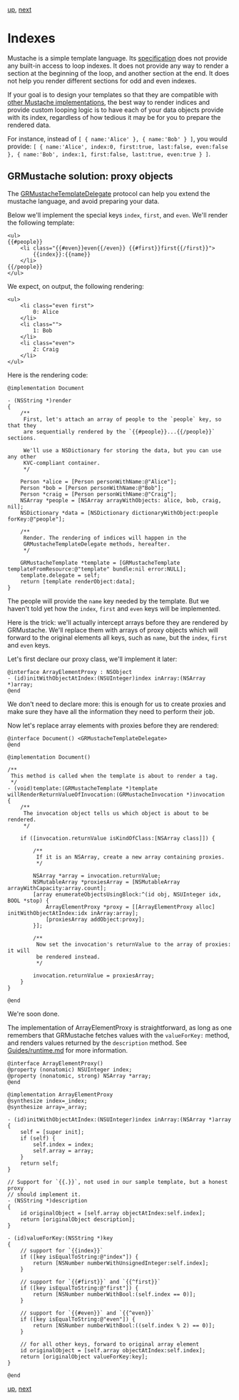 [up](../sample_code.md), [next](../forking.md)

Indexes
=======

Mustache is a simple template language. Its [specification](https://github.com/mustache/spec) does not provide any built-in access to loop indexes. It does not provide any way to render a section at the beginning of the loop, and another section at the end. It does not help you render different sections for odd and even indexes.

If your goal is to design your templates so that they are compatible with [other Mustache implementations](https://github.com/defunkt/mustache/wiki/Other-Mustache-implementations), the best way to render indices and provide custom looping logic is to have each of your data objects provide with its index, regardless of how tedious it may be for you to prepare the rendered data.

For instance, instead of `[ { name:'Alice' }, { name:'Bob' } ]`, you would provide: `[ { name:'Alice', index:0, first:true, last:false, even:false }, { name:'Bob', index:1, first:false, last:true, even:true } ]`.

GRMustache solution: proxy objects
----------------------------------

The [GRMustacheTemplateDelegate](../delegate.md) protocol can help you extend the mustache language, and avoid preparing your data.

Below we'll implement the special keys `index`, `first`, and `even`. We'll render the following template:

    <ul>
    {{#people}}
        <li class="{{#even}}even{{/even}} {{#first}}first{{/first}}">
            {{index}}:{{name}}
        </li>
    {{/people}}
    </ul>

We expect, on output, the following rendering:

    <ul>
        <li class="even first">
            0: Alice
        </li>
        <li class="">
            1: Bob
        </li>
        <li class="even">
            2: Craig
        </li>
    </ul>

Here is the rendering code:

```objc
@implementation Document

- (NSString *)render
{
    /**
     First, let's attach an array of people to the `people` key, so that they
     are sequentially rendered by the `{{#people}}...{{/people}}` sections.
     
     We'll use a NSDictionary for storing the data, but you can use any other
     KVC-compliant container.
     */
    
    Person *alice = [Person personWithName:@"Alice"];
    Person *bob = [Person personWithName:@"Bob"];
    Person *craig = [Person personWithName:@"Craig"];
    NSArray *people = [NSArray arrayWithObjects: alice, bob, craig, nil];
    NSDictionary *data = [NSDictionary dictionaryWithObject:people forKey:@"people"];
    
    /**
     Render. The rendering of indices will happen in the
     GRMustacheTemplateDelegate methods, hereafter.
     */
    
    GRMustacheTemplate *template = [GRMustacheTemplate templateFromResource:@"template" bundle:nil error:NULL];
    template.delegate = self;
    return [template renderObject:data];
}
```

The people will provide the `name` key needed by the template. But we haven't told yet how the `index`, `first` and `even` keys will be implemented.

Here is the trick: we'll actually intercept arrays before they are rendered by GRMustache. We'll replace them with arrays of proxy objects which will forward to the original elements all keys, such as `name`, but the `index`, `first` and `even` keys.

Let's first declare our proxy class, we'll implement it later:

```objc
@interface ArrayElementProxy : NSObject
- (id)initWithObjectAtIndex:(NSUInteger)index inArray:(NSArray *)array;
@end
```

We don't need to declare more: this is enough for us to create proxies and make sure they have all the information they need to perform their job.

Now let's replace array elements with proxies before they are rendered:

```objc
@interface Document() <GRMustacheTemplateDelegate>
@end

@implementation Document()

/**
 This method is called when the template is about to render a tag.
 */
- (void)template:(GRMustacheTemplate *)template willRenderReturnValueOfInvocation:(GRMustacheInvocation *)invocation
{
    /**
     The invocation object tells us which object is about to be rendered.
     */
    
    if ([invocation.returnValue isKindOfClass:[NSArray class]]) {
        
        /**
         If it is an NSArray, create a new array containing proxies.
         */
        
        NSArray *array = invocation.returnValue;
        NSMutableArray *proxiesArray = [NSMutableArray arrayWithCapacity:array.count];
        [array enumerateObjectsUsingBlock:^(id obj, NSUInteger idx, BOOL *stop) {
            ArrayElementProxy *proxy = [[ArrayElementProxy alloc] initWithObjectAtIndex:idx inArray:array];
            [proxiesArray addObject:proxy];
        }];
        
        /**
         Now set the invocation's returnValue to the array of proxies: it will
         be rendered instead.
         */
        
        invocation.returnValue = proxiesArray;
    }
}

@end
```

We're soon done.

The implementation of ArrayElementProxy is straightforward, as long as one remembers that GRMustache fetches values with the `valueForKey:` method, and renders values returned by the `description` method. See [Guides/runtime.md](../runtime.md) for more information.

```objc
@interface ArrayElementProxy()
@property (nonatomic) NSUInteger index;
@property (nonatomic, strong) NSArray *array;
@end

@implementation ArrayElementProxy
@synthesize index=_index;
@synthesize array=_array;

- (id)initWithObjectAtIndex:(NSUInteger)index inArray:(NSArray *)array
{
    self = [super init];
    if (self) {
        self.index = index;
        self.array = array;
    }
    return self;
}

// Support for `{{.}}`, not used in our sample template, but a honest proxy
// should implement it.
- (NSString *)description
{
    id originalObject = [self.array objectAtIndex:self.index];
    return [originalObject description];
}

- (id)valueForKey:(NSString *)key
{
    // support for `{{index}}`
    if ([key isEqualToString:@"index"]) {
        return [NSNumber numberWithUnsignedInteger:self.index];
    }

    // support for `{{#first}}` and `{{^first}}`
    if ([key isEqualToString:@"first"]) {
        return [NSNumber numberWithBool:(self.index == 0)];
    }

    // support for `{{#even}}` and `{{^even}}`
    if ([key isEqualToString:@"even"]) {
        return [NSNumber numberWithBool:((self.index % 2) == 0)];
    }

    // for all other keys, forward to original array element
    id originalObject = [self.array objectAtIndex:self.index];
    return [originalObject valueForKey:key];
}

@end
```

[up](../sample_code.md), [next](../forking.md)

